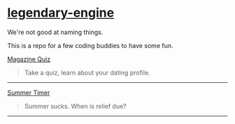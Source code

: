 # [legendary-engine](https://skillallhumans.github.io/legendary-engine/)
We're not good at naming things.

This is a repo for a few coding buddies to have some fun.

[Magazine Quiz](https://skillallhumans.github.io/legendary-engine/magazine-quiz.html)
>Take a quiz, learn about your dating profile.
----

[Summer Timer](https://skillallhumans.github.io/legendary-engine/summer-timer.html)
>Summer sucks. When is relief due?
----

